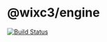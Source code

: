 # @wixc3/engine
[![Build Status](https://travis-ci.com/wixplosives/engine.svg?token=JxepjChyzQB66ehAYhtG&branch=master)](https://travis-ci.com/wixplosives/engine)
